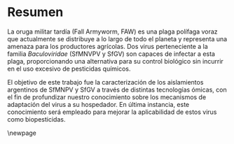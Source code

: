 # Resumen

La oruga militar tardía (Fall Armyworm, FAW) es una plaga polífaga voraz que actualmente se distribuye a lo largo de todo el planeta y representa una amenaza para los productores agrícolas. Dos virus perteneciente a la familia *Baculoviridae* (SfMNVPV y SfGV) son capaces de infectar a esta plaga, proporcionando una alternativa para su control biológico sin incurrir en el uso excesivo de pesticidas químicos.

El objetivo de este trabajo fue la caracterización de los aislamientos argentinos de SfMNPV y SfGV a través de distintas tecnologías ómicas, con el fin de profundizar nuestro conocimiento sobre los mecanismos de adaptación del virus a su hospedador. En última instancia, este conocimiento será empleado para mejorar la aplicabilidad de estos virus como biopesticidas.

\newpage
